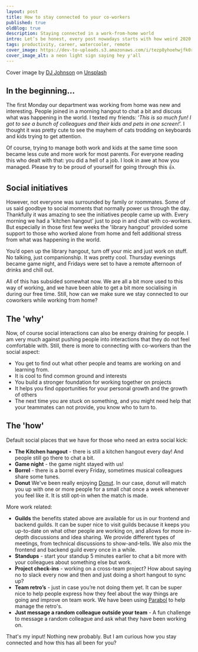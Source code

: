 ```yaml
---
layout: post
title: How to stay connected to your co-workers
published: true
oldBlog: true
description: Staying connected in a work-from-home world
intro: Let’s be honest, every post nowadays starts with how weird 2020 has been. So I am doing the same; it’s been weird. There. Having been working from home full-time since March, it has been both a productivity booster and an isolating experience. Especially in the beginning.
tags: productivity, career, watercooler, remote
cover_image: https://dev-to-uploads.s3.amazonaws.com/i/tezp8yhoehwjfk0ryhhg.jpg
cover_image_alt: a neon light sign saying hey y'all
---
```

Cover image by [DJ Johnson](https://unsplash.com/@dj_johns1?utm_source=unsplash&amp;utm_medium=referral&amp;utm_content=creditCopyText) on [Unsplash](https://unsplash.com/@dj_johns1?utm_source=unsplash&amp;utm_medium=referral&amp;utm_content=creditCopyText)

## In the beginning...

The first Monday our department was working from home was new and interesting. People joined in a morning hangout to chat a bit and discuss what was happening in the world. I texted my friends: ‘*This is so much fun! I got to see a bunch of colleagues and their kids and pets in one screen!*’. I thought it was pretty cute to see the mayhem of cats trodding on keyboards and kids trying to get attention.

Of course, trying to manage both work and kids at the same time soon became less cute and more work for most parents. For everyone reading this who dealt with that: you did a hell of a job. I look in awe at how you managed. Please try to be proud of yourself for going through this 👍.

## Social initiatives

However, not everyone was surrounded by family or roommates. Some of us said goodbye to social moments that normally power us through the day. Thankfully it was amazing to see the initiatives people came up with. Every morning we had a 'kitchen hangout' just to pop in and chat with co-workers. But especially in those first few weeks the 'library hangout' provided some support to those who worked alone from home and felt additional stress from what was happening in the world.

You’d open up the library hangout, turn off your mic and just work on stuff. No talking, just companionship. It was pretty cool. Thursday evenings became game night, and Fridays were set to have a remote afternoon of drinks and chill out.

All of this has subsided somewhat now. We are all a bit more used to this way of working, and we have been able to get a bit more socialising in during our free time. Still, how can we make sure we stay connected to our coworkers while working from home?

## The 'why'

Now, of course social interactions can also be energy draining for people. I am very much against pushing people into interactions that they do not feel comfortable with. Still, there is more to connecting with co-workers than the social aspect:

- You get to find out what other people and teams are working on and learning from.
- It is cool to find common ground and interests
- You build a stronger foundation for working together on projects
- It helps you find opportunities for your personal growth and the growth of others
- The next time you are stuck on something, and you might need help that your teammates can not provide, you know who to turn to.

## The 'how'

Default social places that we have for those who need an extra social kick:

- **The Kitchen hangout** - there is still a kitchen hangout every day! And people still go there to chat a bit.
- **Game night** - the game night stayed with us!
- **Borrel** - there is a borrel every Friday, sometimes musical colleagues share some tunes.
- **Donut** We've been really enjoying [Donut](https://www.donut.com/). In our case, donut will match you up with one or more people for a small chat once a week whenever you feel like it. It is still opt-in when the match is made.

More work related:

- **Guilds** the benefits stated above are available for us in our frontend and backend guilds. It can be super nice to visit guilds because it keeps you up-to-date on what other people are working on, and allows for more in-depth discussions and idea sharing. We provide different types of meetings, from technical discussions to show-and-tells. We also mix the frontend and backend guild every once in a while.
- **Standups** - start your standup 5 minutes earlier to chat a bit more with your colleagues about something else but work.
- **Project check-ins** - working on a cross-team project? How about saying no to slack every now and then and just doing a short hangout to sync up?
- **Team retro’s** - just in case you’re not doing them yet. It can be super nice to help people express how they feel about the way things are going and improve on team work. We have been using [Parabol](https://www.parabol.co/) to help manage the retro's.
- **Just message a random colleague outside your team** - A fun challenge to message a random colleague and ask what they have been working on.

That's my input! Nothing new probably. But I am curious how you stay connected and how this has all been for you?
